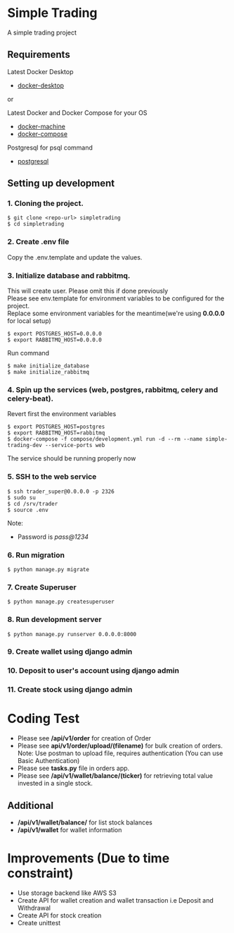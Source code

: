 # Simple Trading
A simple trading project

## Requirements
Latest Docker Desktop
- [docker-desktop](https://docs.docker.com/desktop/)

or

Latest Docker and Docker Compose for your OS
- [docker-machine](https://docs.docker.com/engine/installation/)
- [docker-compose](https://docs.docker.com/compose/install/)

Postgresql for psql command
- [postgresql](https://www.postgresql.org/download/)


## Setting up development
### 1. Cloning the project.
```commandline
$ git clone <repo-url> simpletrading
$ cd simpletrading
```
### 2. Create .env file
Copy the .env.template and update the values.
### 3. Initialize database and rabbitmq.
This will create user. Please omit this if done previously  
Please see env.template for environment variables to be configured for the project.  
Replace some environment variables for the meantime(we're using __0.0.0.0__ for local setup)
```commandline
$ export POSTGRES_HOST=0.0.0.0
$ export RABBITMQ_HOST=0.0.0.0
```
Run command
```commandline
$ make initialize_database
$ make initialize_rabbitmq
```

### 4. Spin up  the services (web, postgres, rabbitmq, celery and celery-beat).
Revert first the environment variables
```commandline
$ export POSTGRES_HOST=postgres
$ export RABBITMQ_HOST=rabbitmq
$ docker-compose -f compose/development.yml run -d --rm --name simple-trading-dev --service-ports web
```
The service should be running properly now
### 5. SSH to the web service
```commandline
$ ssh trader_super@0.0.0.0 -p 2326
$ sudo su
$ cd /srv/trader
$ source .env
```
Note:
- Password is *pass@1234* 


### 6. Run migration
```commandline
$ python manage.py migrate
```

### 7. Create Superuser
```commandline
$ python manage.py createsuperuser
```

### 8. Run development server
```commandline
$ python manage.py runserver 0.0.0.0:8000
```

### 9. Create wallet using django admin
### 10. Deposit to user's account using django admin
### 11. Create stock using django admin

# Coding Test
- Please see __/api/v1/order__ for creation of Order
- Please see __api/v1/order/upload/(filename)__ for bulk creation of orders. Note: Use postman to upload file, requires
authentication (You can use Basic Authentication)
- Please see __tasks.py__ file in orders app.
- Please see __/api/v1/wallet/balance/(ticker)__ for retrieving total value invested in a single stock.

## Additional

- __/api/v1/wallet/balance/__ for list stock balances
- __/api/v1/wallet__ for wallet information

# Improvements (Due to time constraint)
- Use storage backend like AWS S3
- Create API for wallet creation and wallet transaction i.e Deposit and Withdrawal
- Create API for stock creation
- Create unittest